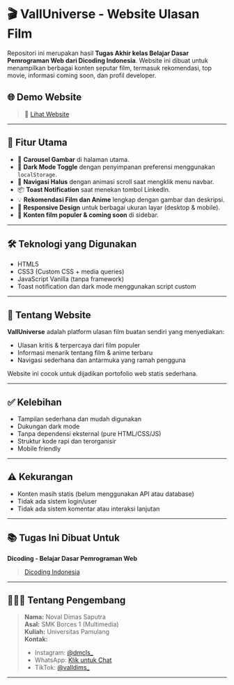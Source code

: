 # 🎬 VallUniverse - Website Ulasan Film

Repositori ini merupakan hasil **Tugas Akhir kelas Belajar Dasar Pemrograman Web dari Dicoding Indonesia**. Website ini dibuat untuk menampilkan berbagai konten seputar film, termasuk rekomendasi, top movie, informasi coming soon, dan profil developer.

## 🌐 Demo Website

> 🔗 [Lihat Website]([https://username.github.io/nama-repo](https://portofolionoval.github.io/Project_akhir_Dicoding/))  

---

## 📌 Fitur Utama

- 🔄 **Carousel Gambar** di halaman utama.
- 🌙 **Dark Mode Toggle** dengan penyimpanan preferensi menggunakan `localStorage`.
- 🧭 **Navigasi Halus** dengan animasi scroll saat mengklik menu navbar.
- 📦 **Toast Notification** saat menekan tombol LinkedIn.
- 💡 **Rekomendasi Film dan Anime** lengkap dengan gambar dan deskripsi.
- 📱 **Responsive Design** untuk berbagai ukuran layar (desktop & mobile).
- 📑 **Konten film populer & coming soon** di sidebar.

---

## 🛠️ Teknologi yang Digunakan

- HTML5
- CSS3 (Custom CSS + media queries)
- JavaScript Vanilla (tanpa framework)
- Toast notification dan dark mode menggunakan script custom

---

## 🧠 Tentang Website

**VallUniverse** adalah platform ulasan film buatan sendiri yang menyediakan:
- Ulasan kritis & terpercaya dari film populer
- Informasi menarik tentang film & anime terbaru
- Navigasi sederhana dan antarmuka yang ramah pengguna

Website ini cocok untuk dijadikan portofolio web statis sederhana.

---

## ✅ Kelebihan

- Tampilan sederhana dan mudah digunakan
- Dukungan dark mode
- Tanpa dependensi eksternal (pure HTML/CSS/JS)
- Struktur kode rapi dan terorganisir
- Mobile friendly

---

## ⚠️ Kekurangan

- Konten masih statis (belum menggunakan API atau database)
- Tidak ada sistem login/user
- Tidak ada sistem komentar atau interaksi lanjutan

---

## 📚 Tugas Ini Dibuat Untuk

**Dicoding - Belajar Dasar Pemrograman Web**  
> [Dicoding Indonesia](https://www.dicoding.com/academies/123)

---

## 🙋🏻‍♂️ Tentang Pengembang

> **Nama:** Noval Dimas Saputra  
> **Asal:** SMK Borces 1 (Multimedia)  
> **Kuliah:** Universitas Pamulang  
> **Kontak:**  
> - Instagram: [@dmcls_](https://www.instagram.com/invites/contact/?igsh=aho08dlorljd&utm_content=91yf71m)  
> - WhatsApp: [Klik untuk Chat](https://wa.me/6281382268081)  
> - TikTok: [@valldims_](https://www.tiktok.com/@valldims_?_t=8oBekydfmHA&_r=1)

---

